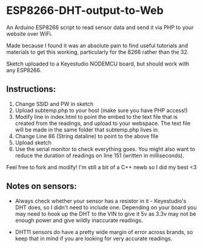 # ESP8266-DHT-output-to-Web
An Arduino ESP8266 script to read sensor data and send it via PHP to your website over WiFi.


Made because I found it was an absolute pain to find useful tutorials and materials to get this working, particularly for the 8266 rather than the 32.

Sketch uploaded to a Keyestudio NODEMCU board, but should work with any ESP8266.


## Instructions:

1. Change SSID and PW in sketch
2. Upload subtemp.php to your host (make sure you have PHP access!)
3. Modify line in index.html to point the embed to the text file that is created from the readings, and upload to your webspace. The text file will be made in the same folder that subtemp.php lives in.
4. Change Line 86 (String dataline) to point to the above file
5. Upload sketch
6. Use the serial monitor to check everything goes. You might also want to reduce the duration of readings on line 151 (written in milliseconds).


Feel free to fork and modify! I'm still a bit of a C++ newb so I did my best <3


## Notes on sensors:

- Always check whether your sensor has a resistor in it - Keyestudio's DHT does, so I didn't need to include one. Depending on your board you may need to hook up the DHT to the VIN to give it 5v as 3.3v may not be enough power and give wildly inaccurate readings.

- DHT11 sensors do have a pretty wide margin of error across brands, so keep that in mind if you are looking for very accurate readings.

